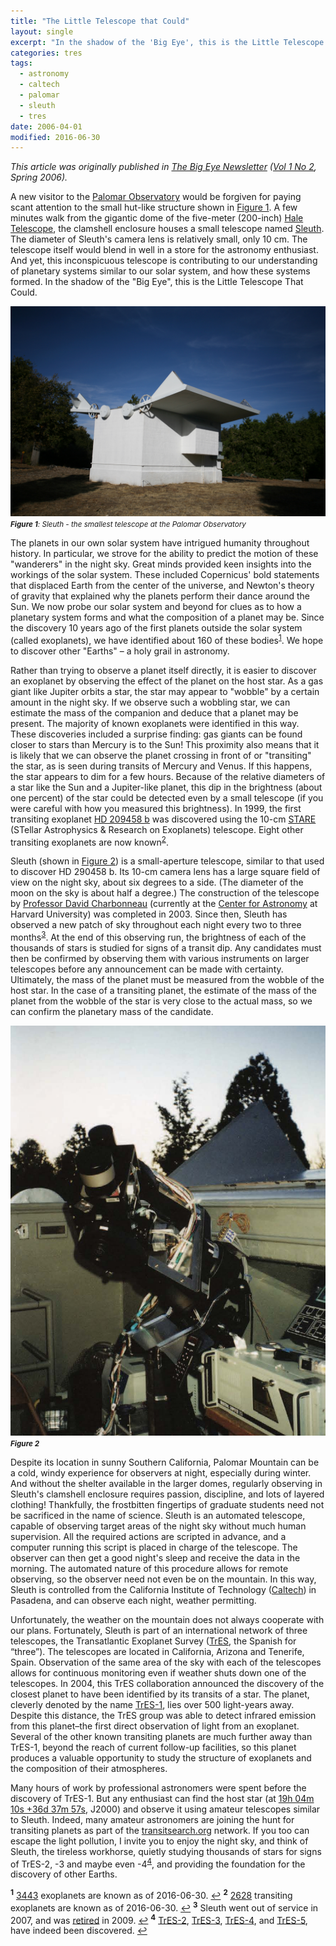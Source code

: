```yaml
---
title: "The Little Telescope that Could"
layout: single
excerpt: "In the shadow of the 'Big Eye', this is the Little Telescope That Could..."
categories: tres
tags:
  - astronomy
  - caltech
  - palomar
  - sleuth
  - tres
date: 2006-04-01
modified: 2016-06-30
---
```


*This article was originally published in
[The Big Eye Newsletter](http://www.astro.caltech.edu/palomar/community/friends/bigeye.html)
([Vol 1 No 2](http://www.astro.caltech.edu/palomar/community/friends/newsletter/BigEye1-2.pdf),
Spring 2006).*

A new visitor to the
[Palomar Observatory](http://www.astro.caltech.edu/palomar/homepage.html)
would be forgiven for paying scant attention to the small hut-like
structure shown in [Figure 1](#fig1). A few minutes walk from the gigantic dome of the
five-meter (200-inch)
[Hale Telescope](http://www.astro.caltech.edu/palomar/about/telescopes/hale.html),
the clamshell enclosure houses a small telescope named [Sleuth](/portfolio/tres.html). The
diameter of Sleuth's camera lens is relatively small, only 10 cm. The
telescope itself would blend in well in a store for the astronomy
enthusiast. And yet, this inconspicuous telescope is contributing to
our understanding of planetary systems similar to our solar system,
and how these systems formed. In the shadow of the "Big Eye", this is
the Little Telescope That Could.

![20-inch enclosure](/assets/images/20inchopen.jpg)
<small>
*<b id="fig1">Figure 1</b>: Sleuth - the smallest telescope at the Palomar Observatory*
</small>

The planets in our own solar system have intrigued humanity throughout
history. In particular, we strove for the ability to predict the
motion of these "wanderers" in the night sky. Great minds provided
keen insights into the workings of the solar system. These included
Copernicus' bold statements that displaced Earth from the center of
the universe, and Newton's theory of gravity that explained why the
planets perform their dance around the Sun. We now probe our solar
system and beyond for clues as to how a planetary system forms and
what the composition of a planet may be. Since the discovery 10 years
ago of the first planets outside the solar system (called exoplanets),
we have identified about 160 of these bodies<sup id="a1">[1](#f1)</sup>. We
hope to discover other "Earths" – a holy grail in astronomy.

Rather than trying to observe a planet itself directly, it is easier
to discover an exoplanet by observing the effect of the planet on the
host star. As a gas giant like Jupiter orbits a star, the star may
appear to "wobble" by a certain amount in the night sky. If we observe
such a wobbling star, we can estimate the mass of the companion and
deduce that a planet may be present. The majority of known exoplanets
were identified in this way. These discoveries included a surprise
finding: gas giants can be found closer to stars than Mercury is to
the Sun! This proximity also means that it is likely that we can
observe the planet crossing in front of or "transiting" the star, as
is seen during transits of Mercury and Venus. If this happens, the
star appears to dim for a few hours. Because of the relative diameters
of a star like the Sun and a Jupiter-like planet, this dip in the
brightness (about one percent) of the star could be detected even by a
small telescope (if you were careful with how you measured this
brightness). In 1999, the first transiting exoplanet
[HD 209458 b](https://en.wikipedia.org/wiki/HD_209458_b) was
discovered using the 10-cm
[STARE](http://www.hao.ucar.edu/research/stare/stare.html) (STellar
Astrophysics & Research on Exoplanets) telescope. Eight other
transiting exoplanets
are now known<sup id="a2">[2](#f2)</sup>.

Sleuth (shown in [Figure 2](#fig2)) is a small-aperture telescope, similar to that used
to discover HD 290458 b. Its 10-cm camera lens has a large square field of view on
the night sky, about six degrees to a side. (The diameter of the moon
on the sky is about half a degree.) The construction of the telescope
by
[Professor David Charbonneau](https://www.cfa.harvard.edu/~dcharbon/Site/Welcome.html)
(currently at the [Center for Astronomy](https://www.cfa.harvard.edu/)
at Harvard University) was completed in 2003. Since then, Sleuth has
observed a new patch of sky throughout each night every two to three
months<sup id="a3">[3](#f3)</sup>. At the end of this observing run,
the brightness of each of the thousands of stars is studied for signs
of a transit dip. Any candidates must then be confirmed by observing
them with various instruments on larger telescopes before any
announcement can be made with certainty. Ultimately, the mass of the
planet must be measured from the wobble of the host star. In the case
of a transiting planet, the estimate of the mass of the planet from
the wobble of the star is very close to the actual mass, so we can
confirm the planetary mass of
the candidate.

![Sleuth](/assets/images/sleuth.jpg)
<small>
*<b id="fig2">Figure 2</b>*
</small>

Despite its location in sunny Southern California, Palomar Mountain
can be a cold, windy experience for observers at night, especially
during winter. And without the shelter available in the larger domes,
regularly observing in Sleuth's clamshell enclosure requires passion,
discipline, and lots of layered clothing!  Thankfully, the frostbitten
fingertips of graduate students need not be sacrificed in the name of
science. Sleuth is an automated telescope, capable of observing target
areas of the night sky without much human supervision. All the
required actions are scripted in advance, and a computer running this
script is placed in charge of the telescope. The observer can then get
a good night's sleep and receive the data in the morning. The
automated nature of this procedure allows for remote observing, so the
observer need not even be on the mountain. In this way, Sleuth is
controlled from the California Institute of Technology
([Caltech](http://www.caltech.edu/)) in Pasadena,
and can observe each night, weather permitting.

Unfortunately, the weather on the mountain does not always cooperate
with our plans. Fortunately, Sleuth is part of an international
network of three telescopes, the Transatlantic Exoplanet Survey
([TrES](/portfolio/tres.html),
the Spanish for “three”). The telescopes are located in California,
Arizona and Tenerife, Spain. Observation of the same area of the sky
with each of the telescopes allows for continuous monitoring even if
weather shuts down one of the telescopes. In 2004, this TrES
collaboration announced the discovery of the closest planet to have
been identified by its transits of a star. The planet, cleverly
denoted by the name [TrES-1](https://en.wikipedia.org/wiki/TrES-1b),
lies over 500 light-years away. Despite this distance, the TrES group
was able to detect infrared emission from this planet–the first direct
observation of light from an exoplanet. Several of the other known
transiting planets are much further away than TrES-1, beyond the reach
of current follow-up facilities, so this planet produces a valuable
opportunity to study the structure of exoplanets and the composition
of their atmospheres.

Many hours of work by professional astronomers were spent before the
discovery of TrES-1. But any enthusiast can find the host star (at
[19h 04m 10s +36d 37m 57s](http://www.sky-map.org/?ra=19.0694&de=36.63265&zoom=8&show_grid=1&show_constellation_lines=1&show_constellation_boundaries=1&show_const_names=0&show_galaxies=1&show_box=1&box_ra=19.0694&box_de=36.63265&box_width=50&box_height=50&img_source=DSS2),
J2000) and observe it using amateur telescopes similar to
Sleuth. Indeed, many amateur astronomers are joining the hunt for
transiting planets as part of the
[transitsearch.org](http://transitsearch.org/) network. If you too can
escape the light pollution, I invite you to enjoy the night sky, and
think of Sleuth, the tireless workhorse, quietly studying thousands of
stars for signs of TrES-2, -3 and maybe even -4<sup id="a4">[4](#f4)</sup>, and providing the
foundation for the discovery of other Earths.

<sup><b id="f1">1</b></sup> [3443](http://exoplanet.eu/) exoplanets
are known as of 2016-06-30. [↩](#a1)
<sup><b id="f2">2</b></sup> [2628](http://exoplanet.eu/) transiting
exoplanets are known as of 2016-06-30. [↩](#a2)
<sup><b id="f3">3</b></sup> Sleuth went out of service in 2007, and
was
[retired](http://palomarskies.blogspot.com/2009/10/goodbye-to-sleuth.html)
in 2009. [↩](#a3)
<sup><b id="f4">4</b></sup>
[TrES-2](https://en.wikipedia.org/wiki/TrES-2b),
[TrES-3](https://en.wikipedia.org/wiki/TrES-3b),
[TrES-4](https://en.wikipedia.org/wiki/TrES-4b), and
[TrES-5](http://exoplanet.eu/catalog/tres-5_b/), have indeed been
discovered. [↩](#a4)
